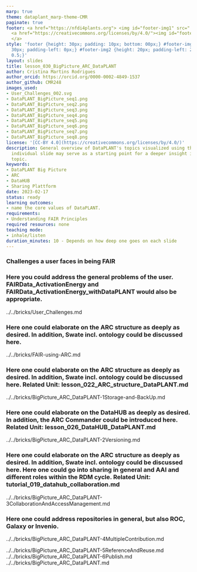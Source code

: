 ```yaml
---
marp: true
theme: dataplant_marp-theme-CMR
paginate: true
footer: <a href="https://nfdi4plants.org"> <img id="footer-img1" src="../../../img/_logos/DataPLANT/DataPLANT_logo_square_bg_transparent.svg"></a>
  <a href="https://creativecommons.org/licenses/by/4.0/"><img id="footer-img2" src="../../../img/_logos/CreativeCommons/by.svg">
  </a>
style: 'footer {height: 30px; padding: 10px; bottom: 00px;} #footer-img1 {height:
  30px; padding-left: 0px;} #footer-img2 {height: 20px; padding-left: 20px; opacity:
  0.5;}'
layout: slides
title: lesson_030_BigPicture_ARC_DataPLANT
author: Cristina Martins Rodrigues
author_orcid: https://orcid.org/0000-0002-4849-1537
author_github: CMR248
images_used:
- User_Challenges_002.svg
- DataPLANT_BigPicture_seq1.png
- DataPLANT_BigPicture_seq2.png
- DataPLANT_BigPicture_seq3.png
- DataPLANT_BigPicture_seq4.png
- DataPLANT_BigPicture_seq5.png
- DataPLANT_BigPicture_seq6.png
- DataPLANT_BigPicture_seq7.png
- DataPLANT_BigPicture_seq8.png
license: '[CC-BY 4.0](https://creativecommons.org/licenses/by/4.0/)'
description: General overview of DataPLANT's topics visualized using the ARC. Each
  individual slide may serve as a starting point for a deeper insight into the respective
  topic.
keywords:
- DataPLANT Big Picture
- ARC
- DataHUB
- Sharing Plattform
date: 2023-02-17
status: ready
learning outcomes:
- name the core values of DataPLANT.
requirements:
- Understanding FAIR Principles
required resources: none
teaching mode:
- inhale/listen
duration_minutes: 10 - Depends on how deep one goes on each slide
---
```


### Challenges a user faces in being FAIR

### Here you could address the general problems of the user. FAIRData_ActivationEnergy and FAIRData_ActivationEnergy_withDataPLANT would also be appropriate.
../../bricks/User_Challenges.md

### Here one could elaborate on the ARC structure as deeply as desired. In addition, Swate incl. ontology could be discussed here.
../../bricks/FAIR-using-ARC.md

### Here one could elaborate on the ARC structure as deeply as desired. In addition, Swate incl. ontology could be discussed here. Related Unit: lesson_022_ARC_structure_DataPLANT.md
../../bricks/BigPicture_ARC_DataPLANT-1Storage-and-BackUp.md

### Here one could elaborate on the DataHUB as deeply as desired. In addition, the ARC Commander could be introduced here. Related Unit: lesson_026_DataHUB_DataPLANT.md
../../bricks/BigPicture_ARC_DataPLANT-2Versioning.md

### Here one could elaborate on the ARC structure as deeply as desired. In addition, Swate incl. ontology could be discussed here. Here one could go into sharing in general and AAI and different roles within the RDM cycle. Related Unit: tutorial_019_datahub_collaboration.md
../../bricks/BigPicture_ARC_DataPLANT-3CollaborationAndAccessManagement.md

### Here one could address repositories in general, but also ROC, Galaxy or Invenio.
../../bricks/BigPicture_ARC_DataPLANT-4MultipleContribution.md

../../bricks/BigPicture_ARC_DataPLANT-5ReferenceAndReuse.md
../../bricks/BigPicture_ARC_DataPLANT-6Publish.md
../../bricks/BigPicture_ARC_DataPLANT.md
